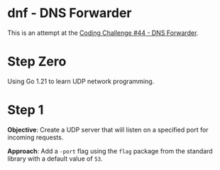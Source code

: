 # dnf - DNS Forwarder

This is an attempt at the [Coding Challenge #44 - DNS Forwarder](https://codingchallenges.substack.com/p/coding-challenge-44-dns-forwarder).

# Step Zero

Using Go 1.21 to learn UDP network programming.

# Step 1

**Objective**: Create a UDP server that will listen on a specified port for incoming requests.

**Approach**: Add a `-port` flag using the `flag` package from the standard library with a default value of `53`.
